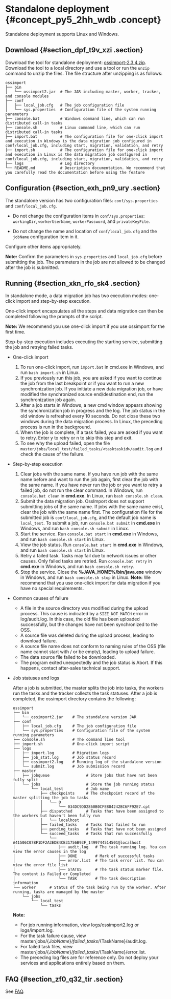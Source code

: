 # Standalone deployment {#concept_py5_2hh_wdb .concept}

Standalone deployment supports Linux and Windows.

## Download {#section_dpf_t9v_xzi .section}

Download the tool for standalone deployment: [ossimport-2.3.4.zip](http://gosspublic.alicdn.com/ossimport/international/standalone/ossimport-2.3.4.zip). Download the tool to a local directory and use a tool or run the `unzip` command to unzip the files. The file structure after unzipping is as follows:

```
ossimport
├── bin
│   └── ossimport2.jar  # The JAR including master, worker, tracker, and console modules
├── conf
│   ├── local_job.cfg   # The job configuration file
│   └── sys.properties  # Configuration file of the system running parameters
├── console.bat         # Windows command line, which can run distributed call-in tasks
├── console.sh          # Linux command line, which can run distributed call-in tasks
├── import.bat          # The configuration file for one-click import and execution in Windows is the data migration job configured in conf/local_job.cfg, including start, migration, validation, and retry
├── import.sh           # The configuration file for one-click import and execution in Linux is the data migration job configured in conf/local_job.cfg, including start, migration, validation, and retry
├── logs                # Log directory
└── README.md           # Description documentation. We recommend that you carefully read the documentation before using the feature
```

## Configuration {#section_exh_pn9_ury .section}

The standalone version has two configuration files: `conf/sys.properties` and `conf/local_job.cfg`.

-   Do not change the configuration items in `conf/sys.properties`: `workingDir`, `workerUserName`, `workerPassword`, and `privateKeyFile`.

-   Do not change the name and location of `conf/local_job.cfg` and the `jobName` configuration item in it.

Configure other items appropriately.

**Note:** Confirm the parameters in `sys.properties` and `local_job.cfg` before submitting the job. The parameters in the job are not allowed to be changed after the job is submitted.

## Running {#section_xkn_rfo_sk4 .section}

In standalone mode, a data migration job has two execution modes: one-click import and step-by-step execution.

One-click import encapsulates all the steps and data migration can then be completed following the prompts of the script.

**Note:** We recommend you use one-click import if you use ossimport for the first time.

Step-by-step execution includes executing the starting service, submitting the job and retrying failed tasks.

-   One-click import
    1.  To run one-click import, run `import.bat` in cmd.exe in Windows, and run `bash import.sh` in Linux.
    2.  If you previously run this job, you are asked if you want to continue the job from the last breakpoint or if you want to run a new synchronization job. If you initiate a new data migration job, or have modified the synchronized source end/destination end, run the synchronization job again.
    3.  After a job starts in Windows, a new cmd window appears showing the synchronization job in progress and the log. The job status in the old window is refreshed every 10 seconds. Do not close these two windows during the data migration process. In Linux, the preceding process is run in the background.
    4.  When the job is complete, if a task failed, you are asked if you want to retry. Enter y to retry or n to skip this step and exit.
    5.  To see why the upload failed, open the file `master/jobs/local_test/failed_tasks/<tasktaskid>/audit.log` and check the cause of the failure.
-   Step-by-step execution

    1.  Clear jobs with the same name. If you have run job with the same name before and want to run the job again, first clear the job with the same name. If you have never run the job or you want to retry a failed job, do not run the clear command. In Windows, run `console.bat clean` in **cmd.exe**. In Linux, run `bash console.sh clean`.
    2.  Submit the data migration job. OssImport does not support submitting jobs of the same name. If jobs with the same name exist, clear the job with the same name first. The configuration file for the submitted job is `conf/local_job.cfg`, and the default job name is `local_test`. To submit a job, run `console.bat submit` in **cmd.exe** in Windows, and run `bash console.sh submit` in Linux.
    3.  Start the service. Run `console.bat start` in **cmd.exe** in Windows, and run `bash console.sh start` in Linux.
    4.  View the job status. Run `console.bat start` in **cmd.exe** in Windows, and run `bash console.sh start` in Linux.
    5.  Retry a failed task. Tasks may fail due to network issues or other causes. Only failed tasks are retried. Run `console.bat retry` in **cmd.exe** in Windows, and run `bash console.sh retry`.
    6.  Stop the service. Close the **%JAVA\_HOME%/bin/java.exe** window in Windows, and run `bash console.sh stop` in Linux.
    **Note:** We recommend that you use one-click import for data migration if you have no special requirements.

-   Common causes of failure
    -   A file in the source directory was modified during the upload process. This cause is indicated by a `SIZE_NOT_MATCH` error in log/audit.log. In this case, the old file has been uploaded successfully, but the changes have not been synchronized to the OSS.
    -   A source file was deleted during the upload process, leading to download failure.
    -   A source file name does not conform to naming rules of the OSS \(file name cannot start with / or be empty\), leading to upload failure.
    -   The data source file failed to be downloaded.
    -   The program exited unexpectedly and the job status is Abort. If this happens, contact after-sales technical support.
-   Job statuses and logs

    After a job is submitted, the master splits the job into tasks, the workers run the tasks and the tracker collects the task statuses. After a job is completed, the ossimport directory contains the following:

    ```
    ossimport
    ├── bin
    │   └── ossimport2.jar    # The standalone version JAR
    ├── conf
    │   ├── local_job.cfg     # The job configuration file
    │   └── sys.properties    # Configuration file of the system running parameters
    ├── console.sh            # The command line tool
    ├── import.sh             # One-click import script
    ├── logs
    │   ├── import.log        # Migration logs
    │   ├── job_stat.log      # Job status record
    │   ├── ossimport2.log    # Running log of the standalone version
    │   └── submit.log        # Job submission record
    ├── master
    │   ├── jobqueue                # Store jobs that have not been fully split
    │   └── jobs                    # Store the job running status
    │       └── local_test          # Job name
    │           ├── checkpoints     # The checkpoint record of the master splitting the job to tasks
    │           │   └── 0
    │           │       └── 034DC9DD2860B0CFE884242BC6FF92E7.cpt
    │           ├── dispatched      # Tasks that have been assigned to the workers but haven't been fully run
    │           │   └── localhost
    │           ├── failed_tasks    # Tasks that failed to run
    │           ├── pending_tasks   # Tasks that have not been assigned
    │           └── succeed_tasks   # Tasks that run successfully
    │               └── A41506C07BF1DF2A3EDB4CE31756B93F_1499744514501@localhost
    │                   ├── audit.log   # The task running log. You can view the error causes in the log
    │                   ├── DONE        # Mark of successful tasks
    │                   ├── error.list  # The task error list. You can view the error file list
    │                   ├── STATUS      # The task status marker file. The content is Failed or Completed
    │                   └── TASK        # The task description information
    └── worker      # Status of the task being run by the worker. After running, tasks are managed by the master
        └── jobs
            └── local_test
                └── tasks
    ```

    **Note:** 

    -   For job running information, view logs/ossimport2.log or logs/import.log.
    -   For the task failure cause, view master/jobs/$\{JobName\}/failed\_tasks/$\{TaskName\}/audit.log.
    -   For failed task files, view master/jobs/$\{JobName\}/failed\_tasks/$\{TaskName\}/error.list.
    -   The preceding log files are for reference only. Do not deploy your services and applications entirely based on them.

## FAQ {#section_zf0_q32_tir .section}

See [FAQ](reseller.en-US/Tools/ossimport/FAQ.md#).


